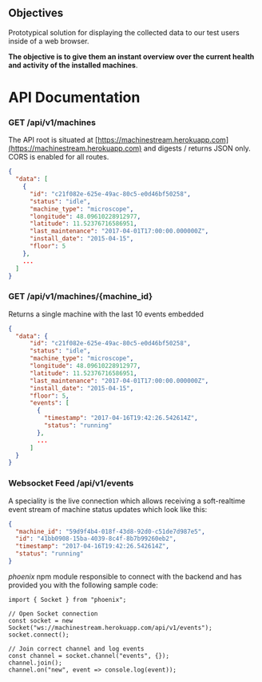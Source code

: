 ## Objectives

Prototypical solution for displaying the collected data to our test users inside of a web browser.

**The objective is to give them an instant overview over the current health and activity of the installed machines**.

# API Documentation

### GET /api/v1/machines

The API root is situated at [https://machinestream.herokuapp.com](https://machinestream.herokuapp.com)
and digests / returns JSON only. CORS is enabled for all routes.

```json
{
  "data": [
    {
      "id": "c21f082e-625e-49ac-80c5-e0d46bf50258",
      "status": "idle",
      "machine_type": "microscope",
      "longitude": 48.09610228912977,
      "latitude": 11.52376716586951,
      "last_maintenance": "2017-04-01T17:00:00.000000Z",
      "install_date": "2015-04-15",
      "floor": 5
    },
    ...
  ]
}
```

### GET /api/v1/machines/{machine_id}

Returns a single machine with the last 10 events embedded

```json
{
  "data": {
      "id": "c21f082e-625e-49ac-80c5-e0d46bf50258",
      "status": "idle",
      "machine_type": "microscope",
      "longitude": 48.09610228912977,
      "latitude": 11.52376716586951,
      "last_maintenance": "2017-04-01T17:00:00.000000Z",
      "install_date": "2015-04-15",
      "floor": 5,
      "events": [
        {
          "timestamp": "2017-04-16T19:42:26.542614Z",
          "status": "running"
        },
        ...
      ]
  }
}
```

### Websocket Feed /api/v1/events

A speciality is the live connection which allows receiving a soft-realtime event stream of machine status updates which look like this:

```json
{
  "machine_id": "59d9f4b4-018f-43d8-92d0-c51de7d987e5",
  "id": "41bb0908-15ba-4039-8c4f-8b7b99260eb2",
  "timestamp": "2017-04-16T19:42:26.542614Z",
  "status": "running"
}
```

*phoenix* npm module responsible to connect with the backend and has provided you with the following sample code:

```code
import { Socket } from "phoenix";

// Open Socket connection
const socket = new Socket("ws://machinestream.herokuapp.com/api/v1/events");
socket.connect();

// Join correct channel and log events
const channel = socket.channel("events", {});
channel.join();
channel.on("new", event => console.log(event));
```